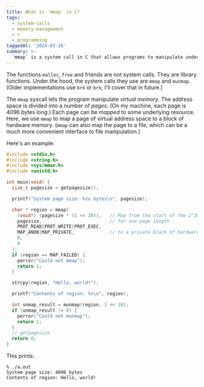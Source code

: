 ```yaml
---
title: What is `mmap` in C?
tags:
  - system-calls
  - memory-management
  - c
  - programming
taggedAt: '2024-03-26'
summary: >-
  `mmap` is a system call in C that allows programs to manipulate underlying hardware resources, such as physical memory or files, using ordinary memory manipulation.
---
```


The functions `malloc`, `free` and friends are not system calls. They are library functions. Under the hood, the system calls they use are `mmap` and `munmap`. (Older implementations use `brk` or `brk`; I'll cover that in future.)

The `mmap` syscall lets the program manipulate _virtual memory_. The address space is divided into a number of _pages_. (On my machine, each page is 4096 bytes long.) Each page can be _mapped_ to some underlying resource. Here, we use `mmap` to map a page of virtual address space to a block of hardware memory. (`mmap` can also map the page to a file, which can be a much more convenient interface to file manipulation.)

Here's an example:

```c
#include <stdio.h>
#include <string.h>
#include <sys/mman.h>
#include <unistd.h>

int main(void) {
  size_t pagesize = getpagesize();

  printf("System page size: %zu bytes\n", pagesize);

  char * region = mmap(
    (void*) (pagesize * (1 << 20)),   // Map from the start of the 2^20th page
    pagesize,                         // for one page length
    PROT_READ|PROT_WRITE|PROT_EXEC,
    MAP_ANON|MAP_PRIVATE,             // to a private block of hardware memory
    0,
    0
  );
  if (region == MAP_FAILED) {
    perror("Could not mmap");
    return 1;
  }

  strcpy(region, "Hello, world!");

  printf("Contents of region: %s\n", region);

  int unmap_result = munmap(region, 1 << 10);
  if (unmap_result != 0) {
    perror("Could not munmap");
    return 1;
  }
  // getpagesize
  return 0;
}
```

This prints:

```
% ./a.out
System page size: 4096 bytes
Contents of region: Hello, world!
```

